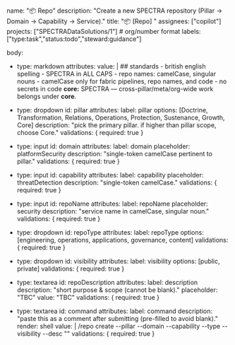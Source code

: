 name: "📦 Repo"
description: "Create a new SPECTRA repository (Pillar → Domain → Capability → Service)."
title: "📦 [Repo] <repoName>"
assignees: ["copilot"]
projects: ["SPECTRADataSolutions/1"]   # org/number format
labels: ["type:task","status:todo","steward:guidance"]

body:
  - type: markdown
    attributes:
      value: |
        ## standards
        - british english spelling
        - SPECTRA in ALL CAPS
        - repo names: camelCase, singular nouns
        - camelCase only for fabric pipelines, repo names, and code
        - no secrets in code
        **core:** SPECTRA — cross-pillar/meta/org-wide work belongs under **core**.

  - type: dropdown
    id: pillar
    attributes:
      label: pillar
      options: [Doctrine, Transformation, Relations, Operations, Protection, Sustenance, Growth, Core]
      description: "pick the primary pillar. if higher than pillar scope, choose Core."
    validations: { required: true }

  - type: input
    id: domain
    attributes:
      label: domain
      placeholder: platformSecurity
      description: "single-token camelCase pertinent to pillar."
    validations: { required: true }

  - type: input
    id: capability
    attributes:
      label: capability
      placeholder: threatDetection
      description: "single-token camelCase."
    validations: { required: true }

  - type: input
    id: repoName
    attributes:
      label: repoName
      placeholder: security
      description: "service name in camelCase, singular noun."
    validations: { required: true }

  - type: dropdown
    id: repoType
    attributes:
      label: repoType
      options: [engineering, operations, applications, governance, content]
    validations: { required: true }

  - type: dropdown
    id: visibility
    attributes:
      label: visibility
      options: [public, private]
    validations: { required: true }

  - type: textarea
    id: repoDescription
    attributes:
      label: description
      description: "short purpose & scope (cannot be blank)."
      placeholder: "TBC"
      value: "TBC"
    validations: { required: true }

  - type: textarea
    id: command
    attributes:
      label: command
      description: "paste this as a comment after submitting (pre-filled to avoid blank)."
      render: shell
      value: |
        /repo create <repoName> --pillar <pillar> --domain <domain> --capability <capability> --type <repoType> --visibility <visibility> --desc "<repoDescription>"
    validations: { required: true }
